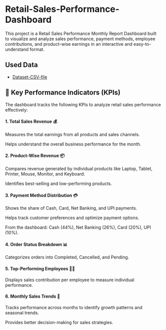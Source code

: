 # Retail-Sales-Performance-Dashboard
This project is a Retail Sales Performance Monthly Report Dashboard built to visualize and analyze sales performance, payment methods, employee contributions, and product-wise earnings in an interactive and easy-to-understand format.

## Used Data
- <a href= "https://github.com/AniruddhTiwari532/Retail-Sales-Performance-Dashboard/blob/main/retail_sales_project_data_large.csv">Dataset-CSV-file</a>

## 📌 Key Performance Indicators (KPIs)

The dashboard tracks the following KPIs to analyze retail sales performance effectively:

#### 1. Total Sales Revenue 💰

Measures the total earnings from all products and sales channels.

Helps understand the overall business performance for the month.

#### 2. Product-Wise Revenue 📦

Compares revenue generated by individual products like Laptop, Tablet, Printer, Mouse, Monitor, and Keyboard.

Identifies best-selling and low-performing products.

#### 3. Payment Method Distribution 💳

Shows the share of Cash, Card, Net Banking, and UPI payments.

Helps track customer preferences and optimize payment options.

From the dashboard: Cash (44%), Net Banking (26%), Card (20%), UPI (10%).

#### 4. Order Status Breakdown 📊

Categorizes orders into Completed, Cancelled, and Pending.

#### 5. Top-Performing Employees 👨‍💼

Displays sales contribution per employee to measure individual performance.

#### 6. Monthly Sales Trends 📅

Tracks performance across months to identify growth patterns and seasonal trends.

Provides better decision-making for sales strategies.
